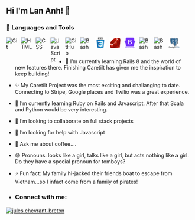 ## Hi I'm Lan Anh! 👋

<!--
**vierlan/vierlan** is a ✨ _special_ ✨ repository because its `README.md` (this file) appears on your GitHub profile.

Here are some ideas to get you started: -->

### 🧰 Languages and Tools

<img align="left" alt="Git" width="30px" style="padding-right:10px;" src="https://cdn.jsdelivr.net/gh/devicons/devicon/icons/git/git-original.svg" />
<img align="left" alt="HTML" width="30px" style="padding-right:10px;" src="https://cdn.jsdelivr.net/gh/devicons/devicon/icons/html5/html5-plain.svg" />
<img align="left" alt="CSS" width="30px" style="padding-right:10px;" src="https://cdn.jsdelivr.net/gh/devicons/devicon/icons/css3/css3-plain.svg" />
<img align="left" alt="JavaScript" width="30px" style="padding-right:10px;" src="https://cdn.jsdelivr.net/gh/devicons/devicon/icons/javascript/javascript-plain.svg" />
<img align="left" alt="GitHub" width="30px" style="padding-right:10px;" src="https://cdn.jsdelivr.net/gh/devicons/devicon/icons/github/github-original.svg" />
<img align="left" alt="Bash" width="30px" style="padding-right:10px;" src="https://cdn.jsdelivr.net/gh/devicons/devicon/icons/bash/bash-original.svg" />
<img align="left" alt="Bash" width="30px" style="padding-right:10px;" src="https://raw.githubusercontent.com/devicons/devicon/master/icons/css3/css3-original-wordmark.svg" />
<img align="left" alt="Bash" width="30px" style="padding-right:10px;" src="https://raw.githubusercontent.com/devicons/devicon/master/icons/ruby/ruby-original.svg" />
<img align="left" alt="Bash" width="30px" style="padding-right:10px;" src="https://raw.githubusercontent.com/devicons/devicon/master/icons/bootstrap/bootstrap-plain-wordmark.svg" />
<img align="left" alt="Bash" width="30px" style="padding-right:10px;" src="https://www.vectorlogo.zone/logos/figma/figma-icon.svg" />
<img align="left" alt="Bash" width="30px" style="padding-right:10px;" src="https://www.vectorlogo.zone/logos/heroku/heroku-icon.svg" />
<img align="left" alt="Bash" width="30px" style="padding-right:10px;" src="https://raw.githubusercontent.com/devicons/devicon/master/icons/postgresql/postgresql-original-wordmark.svg" />
<br />

#

- 🔭 I’m currently learning Rails 8 and the world of new features there. Finishing Caretilt has given me the inspiration to keep building!
- ✨ My Caretilt Project was the most exciting and challanging to date.  Connecting to Stripe, Google places and Twilio was a great experience. 
- 🌱 I’m currently learning Ruby on Rails and Javascript.  After that Scala and Python would be very interesting. 
- 👯 I’m looking to collaborate on full stack projects
- 🤔 I’m looking for help with Javascript
- 💬 Ask me about coffee....
- 😄 Pronouns: looks like a girl, talks like a girl, but acts nothing like a girl.  Do they have a special pronoun for tomboys?
- ⚡ Fun fact: My family hi-jacked their friends boat to escape from Vietnam...so I infact come from a family of pirates!

- <h3>Connect with me:</h3>
<p align="left">
<a href="https://linkedin.com/in/lananh-nguyen-ruby" target="blank"><img align="center" src="https://raw.githubusercontent.com/rahuldkjain/github-profile-readme-generator/master/src/images/icons/Social/linked-in-alt.svg" alt="jules chevrant-breton" height="30" width="40" /></a>
</p>


